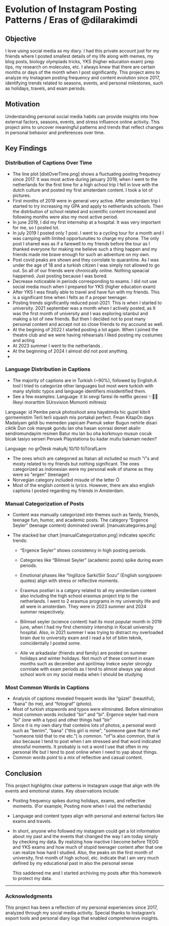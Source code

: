 # Evolution of Instagram Posting Patterns / Eras of @dilarakimdi

## Objective
I love using social media as my diary. I had this private account just for my friends where I posted smallest details of my life along with memes, my blog posts, biology olympiads tricks, YKS (higher education exam) prep tips, my research on molecules, etc. I always knew that there are certain months or days of the month when I post significantly. This project aims to analyze my Instagram posting frequency and content evolution since 2017, identifying trends related to seasons, events, and personal milestones, such as holidays, travels, and exam periods.

## Motivation
Understanding personal social media habits can provide insights into how external factors, seasons, events, and stress influence online activity. This project aims to uncover meaningful patterns and trends that reflect changes in personal behavior and preferences over time.

## Key Findings

### Distribution of Captions Over Time
- The line plot [distOverTime.png] shows a fluctuating posting frequency since 2017. It was most active during january 2019, when I went to the netherlands for the first time for a high school trip I fell in love with the dutch culture and posted my first amsterdam content. I took a lot of pictures.
- First months of 2019 were in general very active. After amsterdam trip I started to try increasing my GPA and apply to netherlands schools. Then the distrbution of school related and scientific content increased and following months were also my most active period.
-  In june 2019, I did my first internship at a hospital. It was very important for me, so I posted lot.
-  In july 2019 I posted only 1 post. I went to a cycling tour for a month and I was camping with limited opportunuties to charge my phone. The only post I shared was as if a farewell to my friends before the tour as I thanked everyone for making me believe such a thing happen and my friends made me brave enough for such an adventure on my own.
-  Post covid peaks are shown and they corrolate to quarantine. As I was under the age of 18 and a turkish citizen I was simply not allowed to go out. So all of our friends were chronically online. Nothing speacial happened. Just posting because I was bored.
- Decrease noticeable in periods corresponding to exams. I did not use social media much when I prepared for YKS (higher education exam)
- After YKS I was finally able to travel and have fun with my friends. This is a significant time when I felts as if a proper teenager.
- Posting trends significantly reduced post-2021. This is when I started to university. 2021 september was a month when I actively posted, as It was the first month of university and I was exploring istanbul and making a lot of new friends. But then I decided not to post many personal content and accept not so close friends to my accound as well.
- At the begining of 2022 I started posting a lot again. When I joined the theatre club and we were having rehearsals I liked posting my costumes and acting
- At 2023 summer I went to the netherlands .
- At the beginning of 2024 I almost did not post anything.
- 
### Language Distribution in Captions
-  The majority of captions are in Turkish (\~90%), followed by English.A tool I tried to categorize other languages but most were turkish with many stylistic typos and language identifiers misidentified them. 
- See a few examples:
Language: it
bi sevgi faresi ile netflix gecesi ✨🌸💅
Ilkeyi morarttim
SUrovision
Momonti miltresiz


Language: id
Pembe peruk photoshoot ama hayatimda hic guzel kibrit gormemistim
Terli terli squash mis
portakal perfect.
Fman
KitapOn days
Madalyam geldi bu memeden yapicam
Pwmuk seker
Bugun nehirle disari ciktik
Dun cok manyak gundu lan oha hasan sonrasi demet akalin sendromundayim resmen
Batur mu lan bu oha korkmuyo musun cocuk bicak tasiyo serseri
Peruwk
Playstationa bu kadar mutlu bakmam neden?


Language: no
grÖtesk makyAj
10/10 föTörafLarm


- The ones whıch are categorıed as Italıan all ıncluded so much "i"s and mosty related to my friends but nothing significant. The ones categorized as indonesian were my personal walk of shame as they were so "ergen" (teenager)
- Norvegian category included misude of the letter Ö
- Most of the english content is lyrics. However, there are also english captions I posted regarding my friends in Amsterdam.

### Manual Categorization of Posts
- Content was manually categorized into themes such as family, friends, teenage fun, humor, and academic posts. The category “Ergence Seyler” (teenage content) dominated overall. [manualcategories.png]

- The stacked bar chart [manualCategorization.png] indicates specific trends:
  - “Ergence Seyler” shows consistency in high posting periods.
  - Categories like “Bilimsel Seyler” (academic posts) spike during exam periods.
  - Emotional phases like “Ingilizce Sarki/Siir Sozu” (English song/poem quotes) align with stress or reflective moments.
 
  - Erasmus postlari is a catgory related to all my amsterdam content also including the high school erasmus project trip to the netherlands. I went to 2 erasmus programs in my university life and all were in amsterdam. They were in 2023 summer and 2024 summer respectively.
 
  - Bilimsel seyler (science content) had its most popular month in 2019 june, when I had my first chemistry intenship in Kocali university hospital. Also, in 2021 summer I was trying to distract my overloaded brain due to university exam and I read a lot of bilim teknik, coincidentally I posted some.
  - Aile ve arkadaslar (friends and family) are posted on summer holidays and winter holidays. Not much of these content in exam months such as december and april/may
    Inekce seyler strongly corrolate with exam periods as I tend to almost always yap about school work on my social media when I should be studying

### Most Common Words in Captions
- Analysis of captions revealed frequent words like “güzel” (beautiful), “bana” (to me), and “fotograf” (photo).
- Most of turkish stopwords and typos were eliminated. Before elimination most common words included "bir" and "bi". Ergence seyler had more "bi" (one with a typo) and other things had "bir"
- Since it is my own diary that conteins lots of photos, a personal word such as "benim", "bana" ("this girl is mine", "someone gave that to me" "someone told that to me etc.") is common. "of"is also common, that is also because I tend to post when I am stressed and that word indicated stressful moments. It probably is not a word I use that often in my personal life but I tend to post online when I need to yap about things.
- Common words point to a mix of reflective and casual content.

## Conclusion
This project highlights clear patterns in Instagram usage that align with life events and emotional states. Key observations include:
- Posting frequency spikes during holidays, exams, and reflective moments. (For example, Posting more when I visit the netherlands)
  
- Language and content types align with personal and external factors like exams and travels.

- In short, anyone who followed my instagram could get a lot information about my past and the events that changed the way I am today simply by checking my data. By realizing how inactive I become before TEOG and YKS exams and how much of stupid teenager content after that one can realize how hard I studied. Also, the peaks on the first month of university, first month of high school, etc. indicate that I am very much defined by my educational past in also the personal sense

  This saddened me and I started archiving my posts after this homework to protect my data.
   
---

### Acknowledgments
This project has been a reflection of my personal experiences since 2017, analyzed through my social media activity. Special thanks to Instagram’s export tools and personal diary logs that enabled comprehensive insights.

